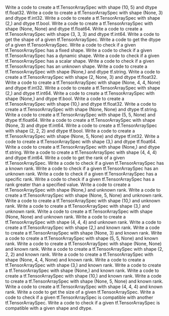 Write a code to create a tf.TensorArraySpec with shape (10, 5) and dtype tf.float32.
Write a code to create a tf.TensorArraySpec with shape (None, 3) and dtype tf.int32.
Write a code to create a tf.TensorArraySpec with shape (2,) and dtype tf.bool.
Write a code to create a tf.TensorArraySpec with shape (None, None) and dtype tf.float64.
Write a code to create a tf.TensorArraySpec with shape (3, 3, 3) and dtype tf.int64.
Write a code to get the shape of a given tf.TensorArraySpec.
Write a code to get the dtype of a given tf.TensorArraySpec.
Write a code to check if a given tf.TensorArraySpec has a fixed shape.
Write a code to check if a given tf.TensorArraySpec has a dynamic shape.
Write a code to check if a given tf.TensorArraySpec has a scalar shape.
Write a code to check if a given tf.TensorArraySpec has an unknown shape.
Write a code to create a tf.TensorArraySpec with shape (None,) and dtype tf.string.
Write a code to create a tf.TensorArraySpec with shape (2, None, 3) and dtype tf.float32.
Write a code to create a tf.TensorArraySpec with shape (None, 4, 4, None) and dtype tf.int32.
Write a code to create a tf.TensorArraySpec with shape (2,) and dtype tf.int64.
Write a code to create a tf.TensorArraySpec with shape (None,) and dtype tf.bool.
Write a code to create a tf.TensorArraySpec with shape (10,) and dtype tf.float32.
Write a code to create a tf.TensorArraySpec with shape (None, None) and dtype tf.string.
Write a code to create a tf.TensorArraySpec with shape (5, 5, None) and dtype tf.float64.
Write a code to create a tf.TensorArraySpec with shape (None, 3) and dtype tf.int64.
Write a code to create a tf.TensorArraySpec with shape (2, 2, 2) and dtype tf.bool.
Write a code to create a tf.TensorArraySpec with shape (None, 5, None) and dtype tf.int32.
Write a code to create a tf.TensorArraySpec with shape (3,) and dtype tf.float64.
Write a code to create a tf.TensorArraySpec with shape (None,) and dtype tf.string.
Write a code to create a tf.TensorArraySpec with shape (4, 4, 4) and dtype tf.int64.
Write a code to get the rank of a given tf.TensorArraySpec.
Write a code to check if a given tf.TensorArraySpec has a known rank.
Write a code to check if a given tf.TensorArraySpec has an unknown rank.
Write a code to check if a given tf.TensorArraySpec has a specific rank.
Write a code to check if a given tf.TensorArraySpec has a rank greater than a specified value.
Write a code to create a tf.TensorArraySpec with shape (None,) and unknown rank.
Write a code to create a tf.TensorArraySpec with shape (None, 5, None) and unknown rank.
Write a code to create a tf.TensorArraySpec with shape (10,) and unknown rank.
Write a code to create a tf.TensorArraySpec with shape (3,) and unknown rank.
Write a code to create a tf.TensorArraySpec with shape (None, None) and unknown rank.
Write a code to create a tf.TensorArraySpec with shape (4, 4, 4) and unknown rank.
Write a code to create a tf.TensorArraySpec with shape (2,) and known rank.
Write a code to create a tf.TensorArraySpec with shape (None, 3) and known rank.
Write a code to create a tf.TensorArraySpec with shape (5, 5, None) and known rank.
Write a code to create a tf.TensorArraySpec with shape (None, None) and known rank.
Write a code to create a tf.TensorArraySpec with shape (2, 2, 2) and known rank.
Write a code to create a tf.TensorArraySpec with shape (None, 4, 4, None) and known rank.
Write a code to create a tf.TensorArraySpec with shape (3,) and known rank.
Write a code to create a tf.TensorArraySpec with shape (None,) and known rank.
Write a code to create a tf.TensorArraySpec with shape (10,) and known rank.
Write a code to create a tf.TensorArraySpec with shape (None, 5, None) and known rank.
Write a code to create a tf.TensorArraySpec with shape (4, 4, 4) and known rank.
Write a code to get the size of a given tf.TensorArraySpec.
Write a code to check if a given tf.TensorArraySpec is compatible with another tf.TensorArraySpec.
Write a code to check if a given tf.TensorArraySpec is compatible with a given shape and dtype.